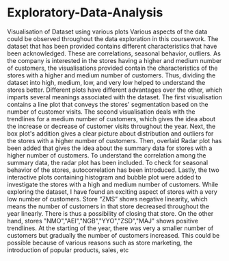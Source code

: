 # Exploratory-Data-Analysis
Visualisation of Dataset using various plots
Various aspects of the data could be observed throughout the data exploration in this coursework. The 
dataset that has been provided contains different characteristics that have been acknowledged. These are 
correlations, seasonal behavior, outliers. As the company is interested in the stores having a higher and 
medium number of customers, the visualisations provided contain the characteristics of the stores with a 
higher and medium number of customers. Thus, dividing the dataset into high, medium, low, and very low 
helped to understand the stores better. Different plots have different advantages over the other, which 
imparts several meanings associated with the dataset. The first visualisation contains a line plot that conveys
the stores' segmentation based on the number of customer visits. The second visualisation deals with the 
trendlines for a medium number of customers, which gives the idea about the increase or decrease of 
customer visits throughout the year. Next, the box plot's addition gives a clear picture about distribution 
and outliers for the stores with a higher number of customers. Then, overlaid Radar plot has been added 
that gives the idea about the summary data for stores with a higher number of customers. To understand the 
correlation among the summary data, the radar plot has been included. To check for seasonal behavior of 
the stores, autocorrelation has been introduced. Lastly, the two interactive plots containing histogram and 
bubble plot were added to investigate the stores with a high and medium number of customers.
While exploring the dataset, I have found an exciting aspect of stores with a very low number of customers. 
Store “ZMS” shows negative linearity, which means the number of customers in that store decreased 
throughout the year linearly. There is thus a possibility of closing that store. On the other hand, stores 
"NMO","AEI","NGB","YYO","ZSD","MAJ" shows positive trendlines. At the starting of the year, there 
was very a smaller number of customers but gradually the number of customers increased. This could be 
possible because of various reasons such as store marketing, the introduction of popular products, sales, 
etc
